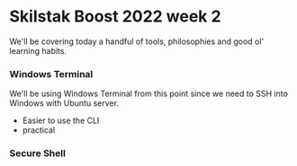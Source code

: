 # Skilstak Boost 2022 week 2

We'll be covering today a handful of tools, philosophies and good ol' learning habits.

### Windows Terminal

We'll be using Windows Terminal from this point since we need to SSH into Windows with Ubuntu server. 

* Easier to use the CLI
* practical

### Secure Shell
